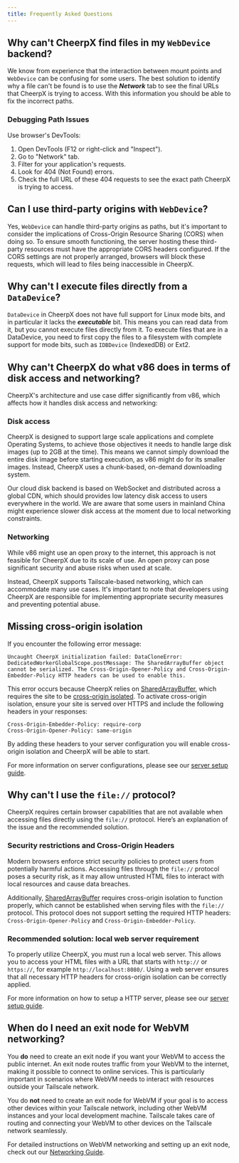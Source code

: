 ```yaml
---
title: Frequently Asked Questions
---
```


## Why can't CheerpX find files in my `WebDevice` backend?

We know from experience that the interaction between mount points and `WebDevice` can be confusing for some users. The best solution to identify why a file can't be found is to use the _**Network**_ tab to see the final URLs that CheerpX is trying to access. With this information you should be able to fix the incorrect paths.

### Debugging Path Issues

Use browser's DevTools:

1. Open DevTools (F12 or right-click and "Inspect").
2. Go to "Network" tab.
3. Filter for your application's requests.
4. Look for 404 (Not Found) errors.
5. Check the full URL of these 404 requests to see the exact path CheerpX is trying to access.

## Can I use third-party origins with `WebDevice`?

Yes, `WebDevice` can handle third-party origins as paths, but it's important to consider the implications of Cross-Origin Resource Sharing (CORS) when doing so. To ensure smooth functioning, the server hosting these third-party resources must have the appropriate CORS headers configured. If the CORS settings are not properly arranged, browsers will block these requests, which will lead to files being inaccessible in CheerpX.

## Why can't I execute files directly from a `DataDevice`?

`DataDevice` in CheerpX does not have full support for Linux mode bits, and in particular it lacks the _**executable**_ bit. This means you can read data from it, but you cannot execute files directly from it. To execute files that are in a DataDevice, you need to first copy the files to a filesystem with complete support for mode bits, such as `IDBDevice` (IndexedDB) or Ext2.

## Why can't CheerpX do what v86 does in terms of disk access and networking?

CheerpX's architecture and use case differ significantly from v86, which affects how it handles disk access and networking:

### Disk access

CheerpX is designed to support large scale applications and complete Operating Systems, to achieve those objectives it needs to handle large disk images (up to 2GB at the time). This means we cannot simply download the entire disk image before starting execution, as v86 might do for its smaller images. Instead, CheerpX uses a chunk-based, on-demand downloading system.

Our cloud disk backend is based on WebSocket and distributed across a global CDN, which should provides low latency disk access to users everywhere in the world. We are aware that some users in mainland China might experience slower disk access at the moment due to local networking constraints.

### Networking

While v86 might use an open proxy to the internet, this approach is not feasible for CheerpX due to its scale of use. An open proxy can pose significant security and abuse risks when used at scale.

Instead, CheerpX supports Tailscale-based networking, which can accommodate many use cases. It's important to note that developers using CheerpX are responsible for implementing appropriate security measures and preventing potential abuse.

## Missing cross-origin isolation

If you encounter the following error message:

`Uncaught CheerpX initialization failed: DataCloneError: DedicatedWorkerGlobalScope.postMessage: The SharedArrayBuffer object cannot be serialized. The Cross-Origin-Opener-Policy and Cross-Origin-Embedder-Policy HTTP headers can be used to enable this.`

This error occurs because CheerpX relies on [SharedArrayBuffer], which requires the site to be [cross-origin isolated]. To activate cross-origin isolation, ensure your site is served over HTTPS and include the following headers in your responses:

```
Cross-Origin-Embedder-Policy: require-corp
Cross-Origin-Opener-Policy: same-origin
```

By adding these headers to your server configuration you will enable cross-origin isolation and CheerpX will be able to start.

For more information on server configurations, please see our [server setup guide].

## Why can't I use the `file://` protocol?

CheerpX requires certain browser capabilities that are not available when accessing files directly using the `file://` protocol. Here’s an explanation of the issue and the recommended solution.

### Security restrictions and Cross-Origin Headers

Modern browsers enforce strict security policies to protect users from potentially harmful actions. Accessing files through the `file://` protocol poses a security risk, as it may allow untrusted HTML files to interact with local resources and cause data breaches.

Additionally, [SharedArrayBuffer] requires cross-origin isolation to function properly, which cannot be established when serving files with the `file://` protocol. This protocol does not support setting the required HTTP headers: `Cross-Origin-Opener-Policy` and `Cross-Origin-Embedder-Policy`.

### Recommended solution: local web server requirement

To properly utilize CheerpX, you must run a local web server. This allows you to access your HTML files with a URL that starts with `http://` or `https://`, for example `http://localhost:8080/`. Using a web server ensures that all necessary HTTP headers for cross-origin isolation can be correctly applied.

For more information on how to setup a HTTP server, please see our [server setup guide].

[server setup guide]: /docs/guides/nginx
[SharedArrayBuffer]: https://developer.mozilla.org/en-US/docs/Web/JavaScript/Reference/Global_Objects/SharedArrayBuffer
[cross-origin isolated]: https://web.dev/articles/why-coop-coep

## When do I need an exit node for WebVM networking?

You **do** need to create an exit node if you want your WebVM to access the public internet. An exit node routes traffic from your WebVM to the internet, making it possible to connect to online services. This is particularly important in scenarios where WebVM needs to interact with resources outside your Tailscale network.

You do **not** need to create an exit node for WebVM if your goal is to access other devices within your Tailscale network, including other WebVM instances and your local development machine. Tailscale takes care of routing and connecting your WebVM to other devices on the Tailscale network seamlessly.

For detailed instructions on WebVM networking and setting up an exit node, check out our [Networking Guide](/docs/guides/Networking#setting-up-an-exit-node).
